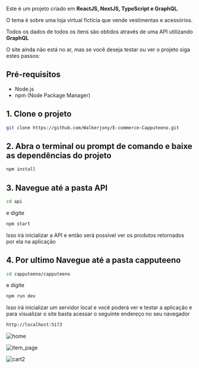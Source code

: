 Este é um projeto criado em **ReactJS, NextJS, TypeScript e GraphQL**. 

O tema é sobre uma loja virtual fictícia que vende vestimentas e acessórios.

Todos os dados de todos os itens são obtidos através de uma API utilizando **GraphQL**

O site ainda não está no ar, mas se você deseja testar ou ver o projeto siga estes passos:

## Pré-requisitos

- Node.js
- npm (Node Package Manager)

## 1. Clone o projeto 

  ```bash
  git clone https://github.com/Walkerjony/E-commerce-Capputeeno.git
```
## 2. Abra o terminal ou prompt de comando e baixe as dependências do projeto

  ```bash
  npm install
  ```

## 3. Navegue até a pasta API

  ```bash
  cd api
```

e digite

  ```bash
  npm start
```
Isso irá inicializar a API e então será possível ver os produtos retornados por ela na aplicação

## 4. Por ultimo Navegue até a pasta capputeeno
  ```bash
  cd capputeeno/capputeeno
```

e digite

  ```bash
npm run dev
```
Isso irá inicializar um servidor local e você poderá ver e testar a aplicação e para visualizar o site basta acessar o seguinte endereço no seu navegador 
  ```bash
http://localhost:5173
```

![home](https://github.com/Walkerjony/E-commerce-Capputeeno/assets/55608271/df5bcb77-4ef6-40be-a4c9-5bcfcd88191f)

![item_page](https://github.com/Walkerjony/E-commerce-Capputeeno/assets/55608271/af01e8f2-3f17-43e0-9da0-c20f384ecd4f)

![cart2](https://github.com/Walkerjony/E-commerce-Capputeeno/assets/55608271/61b88833-d3fd-4d89-9dde-af5e8b4bea90)
